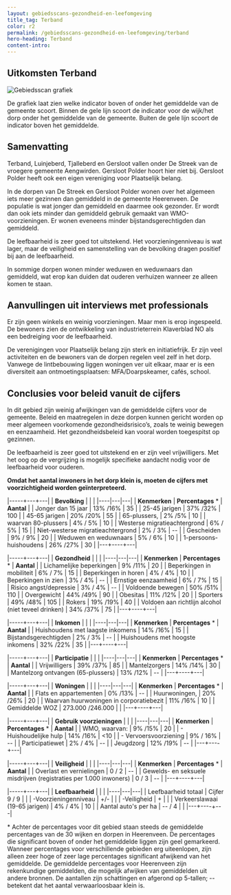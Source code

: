 ```yaml
---
layout: gebiedsscans-gezondheid-en-leefomgeving
title_tag: Terband
color: r2
permalink: /gebiedsscans-gezondheid-en-leefomgeving/terband
hero-heading: Terband
content-intro:
---
```

## Uitkomsten Terband

![Gebiedsscan grafiek](/uploads/Grafieken_Gebiedsscans_Dorpen-20.png)

De grafiek laat zien welke indicator boven of onder het gemiddelde van de gemeente scoort. Binnen de gele lijn scoort de indicator voor de wijk/het dorp onder het gemiddelde van de gemeente. Buiten de gele lijn scoort de indicator boven het gemiddelde.

## Samenvatting
Terband, Luinjeberd, Tjalleberd en Gersloot vallen onder De Streek van de vroegere gemeente Aengwirden. Gersloot Polder hoort hier niet bij. Gersloot Polder heeft ook een eigen vereniging voor Plaatselijk belang.

In de dorpen van De Streek en Gersloot Polder wonen over het algemeen iets meer gezinnen dan gemiddeld in de gemeente Heerenveen. De populatie is wat jonger dan gemiddeld en daarmee ook gezonder. Er wordt dan ook iets minder dan gemiddeld gebruik gemaakt van WMO-voorzieningen. Er wonen eveneens minder bijstandsgerechtigden dan gemiddeld.

De leefbaarheid is zeer goed tot uitstekend. Het voorzieningenniveau is wat lager, maar de veiligheid en samenstelling van de bevolking dragen positief bij aan de leefbaarheid.

In sommige dorpen wonen minder weduwen en weduwnaars dan gemiddeld, wat erop kan duiden dat ouderen verhuizen wanneer ze alleen komen te staan.

## Aanvullingen uit interviews met professionals

Er zijn geen winkels en weinig voorzieningen. Maar men is erop ingespeeld. De bewoners zien de ontwikkeling van industrieterrein Klaverblad NO als een bedreiging voor de leefbaarheid.

De verenigingen voor Plaatselijk belang zijn sterk en initiatiefrijk.  Er zijn veel activiteiten en de bewoners van de dorpen regelen veel zelf in het dorp. Vanwege de lintbebouwing liggen woningen ver uit elkaar, maar er is een diversiteit aan ontmoetingsplaatsen: MFA/Doarpskeamer, cafés, school.


## Conclusies voor beleid vanuit de cijfers
In dit gebied zijn weinig afwijkingen van de gemiddelde cijfers voor de gemeente. Beleid en maatregelen in deze dorpen kunnen gericht worden op meer algemeen voorkomende gezondheidsrisico’s, zoals  te weinig bewegen en eenzaamheid. Het gezondheidsbeleid kan vooral worden toegespitst  op gezinnen.

De leefbaarheid is zeer goed tot uitstekend en er zijn veel vrijwilligers. Met het oog op de vergrijzing is mogelijk specifieke aandacht nodig voor de leefbaarheid voor ouderen.

**Omdat het aantal inwoners in het dorp klein is, moeten de cijfers met voorzichtigheid worden geïnterpreteerd.**

|-----+---+---|
|  **Bevolking**  |  |    |
|----|---|---|
| **Kenmerken**  | **Percentages** * | **Aantal** |
| Jonger dan 15 jaar                                  | 13% /16%  | 35 |
| 25-45 jarigen                                       | 37% /32% | 100 |
| 45-65 jarigen                                       | 20% /20% | 55 |
| 65-plussers,                                        | 2% /5% | 10 |
| waarvan 80-plussers                                 | 4% / 5% | 10 |
| Westerse migratieachtergrond                        | 6% / 5% | 15 |
| Niet-westerse migratieachtergrond                   | 2% / 3% | --  |
| Gescheiden                                          | 9% / 9% | 20 |
| Weduwen en weduwnaars                               | 5% / 6% | 10  |
| 1-persoons-huishoudens                              | 26% /27% | 30 |
|---+----+---|

|-----+---+---|
| **Gezondheid** |     |     |
|----|---|---|
| **Kenmerken** | **Percentages** * | **Aantal** |
| Lichamelijke beperkingen                            |  9% /11%    |  20   |
| Beperkingen in mobiliteit                           |  6% / 7%   |  15   |
| Beperkingen in horen                                |  4% / 4%   |  10   |
| Beperkingen in zien                                 |  3% / 4%   |      --   |
| Ernstige eenzaamheid                                |  6% / 7%   |  15   |
| Risico angst/depressie                              |  3% / 4%   |  --   |
| Voldoende bewegen                                   |  50% /51%   |  110   |
| Overgewicht                                         |  44% /49%   |  90   |
| Obesitas                                            |  11% /12%   |  20   |
| Sporters                                            |  49% /48%   |  105   |
| Rokers                                              |  19% /19%   |  40   |
| Voldoen aan richtlijn alcohol (niet teveel drinken) |  34% /37%   |  75   |
|---+----+---|

|-----+---+---|
| **Inkomen** |     |     |
|----|---|---|
| **Kenmerken**    | **Percentages** * | **Aantal** |
| Huishoudens met laagste inkomens                    |  14% /16%      |   15       |
| Bijstandsgerechtigden                               |  2% / 3%      |   --      |
| Huishoudens met hoogste inkomens                    |  32% /22%      |   35      |
|---+----+---|

|-----+---+---|
| **Participatie** |     |     |
|----|---|---|
| **Kenmerken**  | **Percentages** * | **Aantal** |
| Vrijwilligers                                       |  39% /37%      |   85      |
| Mantelzorgers                                       |  14% /14%     |   30      |
| Mantelzorg ontvangen (65-plussers)                  |  13% /12%     |   --      |
|---+----+---|

|-----+---+---|
| **Woningen** |     |     |
|----|---|---|
| **Kenmerken** | **Percentages** * | **Aantal** |
| Flats en appartementen                              | 0% /13% |  -- |
| Huurwoningen,                                       | 20% /26% |  20 |
| Waarvan huurwoningen in corporatiebezit             | 11% /16% |  10 |
| Gemiddelde WOZ                                      | 273.000 /246.000 |      |
|---+----+---|

|-----+---+---|
| **Gebruik voorzieningen** |     |     |
|----|---|---|
| **Kenmerken** | **Percentages** * | **Aantal** |
| WMO, waarvan:                                       |  9% /15% | 20 |
| - Huishoudelijke hulp                                 | 14% /16% | <10 |
| - Vervoersvoorziening                                 | 9% / 16% | -- |
| Participatiewet                                     | 2% / 4% | -- |
| Jeugdzorg                                           | 12% /19% | -- |
|---+----+---|

|-----+---+---|
| **Veiligheid** |     |     |
|----|---|---|
| **Kenmerken** | **Percentages** * | **Aantal** |
| Overlast en vernielingen                                           | 0 / 2 | -- |
| Gewelds- en seksuele misdrijven (registraties per 1.000 inwoners)  | 0 / 3 | -- |
|---+----+---|

|-----+---+---|
| **Leefbaarheid** |     |     |
|----|---|---|
| Leefbaarheid totaal                                | Cijfer 9 / 9 |                     |
| -Voorzieningenniveau                               | +/- |                     |
| -Veiligheid                                        | + |                       |
| Verkeerslawaai (19-65 jarigen)                     | 4% / 4% |          10           |
| Aantal auto's per ha                               | -- / 4 |                     |
|---+----+---|

\* Achter de percentages voor dit gebied staan steeds de gemiddelde percentages van de 30 wijken en dorpen in Heerenveen. De percentages die significant boven of onder het gemiddelde liggen zijn geel gemarkeerd. Wanneer percentages voor verschillende gebieden erg uiteenlopen, zijn alleen zeer hoge of zeer lage percentages significant afwijkend van het gemiddelde. De gemiddelde percentages voor Heerenveen zijn rekenkundige gemiddelden, die mogelijk afwijken van gemiddelden uit andere bronnen. De aantallen zijn schattingen en afgerond op 5-tallen; -- betekent dat het aantal verwaarloosbaar klein is.
